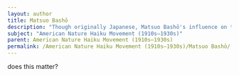 ```yaml
---
layout: author
title: Matsuo Bashō
description: "Though originally Japanese, Matsuo Bashō's influence on the American Nature Haiku Movement is profound, with his works inspiring American poets to embrace the natural world in concise, evocative forms."
subject: "American Nature Haiku Movement (1910s–1930s)"
parent: American Nature Haiku Movement (1910s–1930s)
permalink: /American Nature Haiku Movement (1910s–1930s)/Matsuo Bashō/
---
```


does this matter?
